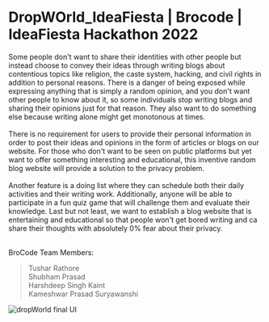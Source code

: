 # DropWOrld_IdeaFiesta | Brocode | IdeaFiesta Hackathon 2022 

Some people don't want to share their identities with other people but instead choose to convey their ideas through writing blogs about contentious topics like religion, the caste system, hacking, and civil rights in addition to personal reasons. There is a danger of being exposed while expressing anything that is simply a random opinion, and you don't want other people to know about it, so some individuals stop writing blogs and sharing their opinions just for that reason. They also want to do something else because writing alone might get monotonous at times.
<br><br>
There is no requirement for users to provide their personal information in order to post their ideas and opinions in the form of articles or blogs on our website. For those who don't want to be seen on public platforms but yet want to offer something interesting and educational, this inventive random blog website will provide a solution to the privacy problem.
<br><br>
Another feature is a doing list where they can schedule both their daily activities and their writing work. Additionally, anyone will be able to participate in a fun quiz game that will challenge them and evaluate their knowledge.
Last but not least, we want to establish a blog website that is entertaining and educational so that people won't get bored writing and ca share their thoughts with absolutely 0% fear about their privacy.
<br><br>

BroCode Team Members:
>Tushar Rathore <br>
>Shubham Prasad <br>
>Harshdeep Singh Kaint <br>
>Kameshwar Prasad Suryawanshi

![dropWorld final UI](https://user-images.githubusercontent.com/108618796/206200376-c4dbfa63-6ce2-40e6-9712-76da0f8a60c9.jpg)
